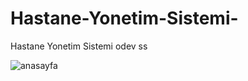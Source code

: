 # Hastane-Yonetim-Sistemi-
Hastane Yonetim Sistemi odev
ss


![anasayfa](https://user-images.githubusercontent.com/51952572/60495986-90480580-9cba-11e9-8dca-6a49b465b2b9.png)

